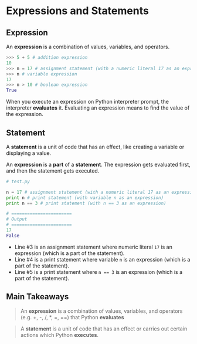 # Expressions and Statements

## Expression

An **expression** is a combination of values, variables, and operators.

```python
>>> 5 + 5 # addition expression
10
>>> n = 17 # assignment statement (with a numeric literal 17 as an expression)
>>> n # variable expression
17
>>> n > 10 # boolean expression
True
```
When you execute an expression on Python interpreter prompt, the interpreter **evaluates** it. Evaluating an expression means to find the value of the expression.

## Statement

A **statement** is a unit of code that has an effect, like creating a variable or displaying a value.

An **expression** is a **part** of a **statement**. The expression gets evaluated first, and then the statement gets executed.

```python
# test.py

n = 17 # assignment statement (with a numeric literal 17 as an expression)
print n # print statement (with variable n as an expression)
print n == 3 # print statement (with n == 3 as an expression)

# =======================
# Output
# =======================
17
False
```
* Line #3 is an assignment statement where numeric literal `17` is an expression (which is a part of the statement).
* Line #4 is a print statement where variable `n` is an expression (which is a part of the statement).
* Line #5 is a print statement where `n == 3` is an expression (which is a part of the statement).

## Main Takeaways

> An **expression** is a combination of values, variables, and operators (e.g. +, -, /, *, =, ==) that Python **evaluates**

> A **statement** is a unit of code that has an effect or carries out certain actions which Python **executes**.

